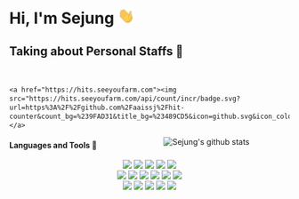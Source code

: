 
<h1> Hi, I'm Sejung <img  src="https://raw.githubusercontent.com/ABSphreak/ABSphreak/master/gifs/Hi.gif" width="30px"></h1>
<h2> Taking about Personal Staffs 👾 </h2><br>

	<a href="https://hits.seeyoufarm.com"><img src="https://hits.seeyoufarm.com/api/count/incr/badge.svg?url=https%3A%2F%2Fgithub.com%2Faaissj%2Fhit-counter&count_bg=%239FAD31&title_bg=%23489CD5&icon=github.svg&icon_color=%23FDF6E3&title=hits&edge_flat=false"/></a>

<p>
	<a><img width="45%" align="right" alt="Sejung's github stats" src="https://github-readme-stats.vercel.app/api?username=AAISSJ&show_icons=true&theme=solarized-lighte" /></a>
	<h4> Languages and Tools 💪</h4>
	<div align="center">
		<img src="https://img.shields.io/badge/Python-F7DF1E?style=flat&logo=Python&logoColor=white" />
		<img src="https://img.shields.io/badge/PyTorch-EE4C2C?style=flat&logo=PyTorch&logoColor=white" />
		<img src="https://img.shields.io/badge/PyTorch Lightning-792EE5?style=flat&logo=PyTorch Lightning&logoColor=white" />
		<img src="https://img.shields.io/badge/Flask-000000?style=flat&logo=Flask&logoColor=white" />
		<img src="https://img.shields.io/badge/Linux-FCC624?style=flat&logo=Linux&logoColor=white" />
		<br>
		<img src="https://img.shields.io/badge/C%2B%2B-0769AD?style=flat&logo=C%2B%2B&logoColor=white" />
		<img src="https://img.shields.io/badge/C-A8B9CC?style=flat&logo=C&logoColor=white" />
		<img src="https://img.shields.io/badge/Java-007396?style=flat&logo=Conda-Forge&logoColor=white" />
		<img src="https://img.shields.io/badge/HTML5-E34F26?style=flat&logo=HTML5&logoColor=white" />
		<img src="https://img.shields.io/badge/CSS3-1572B6?style=flat&logo=CSS3&logoColor=white" />
		<img src="https://img.shields.io/badge/Markdown-000000?style=flat&logo=Markdown&logoColor=white" />
		<br>
		<img src="https://img.shields.io/badge/Visual Studio Code-007ACC?style=flat&logo=VisualStudioCode&logoColor=white" />
		<img src="https://img.shields.io/badge/Anaconda-44A833?style=flat&logo=Anaconda&logoColor=white" />
		<img src="https://img.shields.io/badge/Notion-000000?style=flat&logo=Notion&logoColor=white" />
		<img src="https://img.shields.io/badge/Slack-4A154B?style=flat&logo=Slack&logoColor=white" />
		<img src="https://img.shields.io/badge/Github-000000?style=flat&logo=Github&logoColor=white" />
	</div>

</p>
